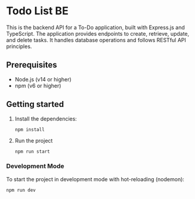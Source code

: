 # Todo List BE

This is the backend API for a To-Do application, built with Express.js and TypeScript. The application provides endpoints to create, retrieve, update, and delete tasks. It handles database operations and follows RESTful API principles.

## Prerequisites

- Node.js (v14 or higher)
- npm (v6 or higher)

## Getting started

1. Install the dependencies:

   ```
   npm install
   ```

2. Run the project
   ```
   npm run start
   ```

### Development Mode

To start the project in development mode with hot-reloading (nodemon):

```
npm run dev
```
